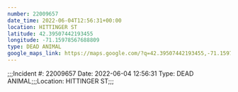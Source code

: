 ```yaml
---
number: 22009657
date_time: 2022-06-04T12:56:31+00:00
location: HITTINGER ST
latitude: 42.39507442193455
longitude: -71.15978567688809
type: DEAD ANIMAL
google_maps_link: https://maps.google.com/?q=42.39507442193455,-71.15978567688809
---
```


;;;Incident #: 22009657   Date: 2022-06-04 12:56:31   Type: DEAD ANIMAL;;;Location: HITTINGER ST;;;
